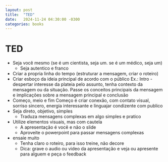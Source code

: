 ```yaml
---
layout: post
title:  "TED"
date:   2024-11-24 04:30:00 -0300
categories: books
---
```

# TED

* Seja você mesmo (se é um cientista, seja um. se é um médico, seja um)
    * Seja autentico e franco
* Criar a propria linha do tempo (estruturar a mensagem, criar o roteiro)
* Criar esboço da ideia principal de acordo com o público
     Ex.: Intro - despertar interesse da plateia pelo assunto, tenha contexto da mensagem ou da situação. Passe os conceitos principais da mensagem e implicações sobre a mensagem principal e conclusão
* Começo, meio e fim
        Começo é criar conexão, com contato visual, sorriso sincero, energia interessante e linguajar condizente com publico
* Seja direto, objetivo, simples
    * Traduza mensagens complexas em algo simples e pratico
* Utilize elementos visuais, mas com cautela
    * A apresentação é você e não o slide
    * Aproveite o powerpoint para passar mensagens complexas
* ensaie muito
    * Tenha claro o roteiro, para isso treine, não decore
    * Dica: grave o audio ou video da apresentação e veja ou apresente para alguem e peça o feedback
